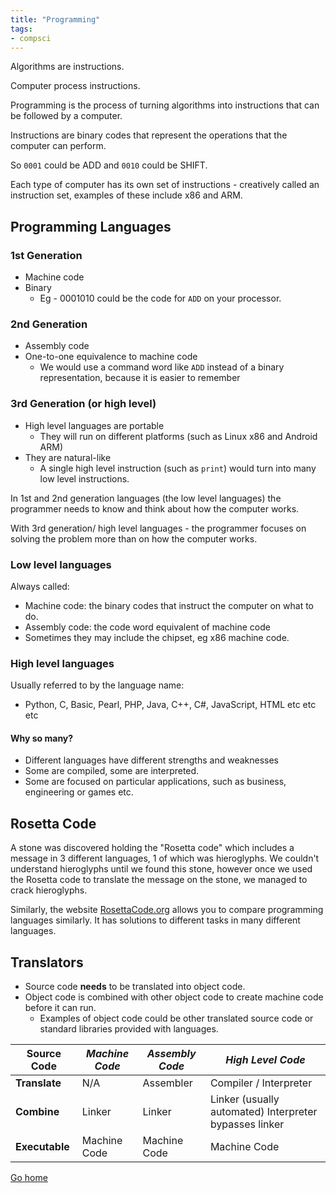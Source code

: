```yaml
---
title: "Programming"
tags:
- compsci
---
```


Algorithms are instructions.

Computer process instructions.

Programming is the process of turning algorithms into instructions that can be followed by a computer.

Instructions are binary codes that represent the operations that the computer can perform.

So `0001` could be ADD and `0010` could be SHIFT.

Each type of computer has its own set of instructions - creatively called an instruction set, examples of these include x86 and ARM.

## Programming Languages

### 1st Generation
- Machine code
- Binary
	- Eg - 0001010 could be the code for `ADD` on your processor.

### 2nd Generation
- Assembly code
- One-to-one equivalence to machine code
	- We would use a command word like `ADD` instead of a binary representation, because it is easier to remember

### 3rd Generation (or high level)
- High level languages are portable
	- They will run on different platforms (such as Linux x86 and Android ARM)
- They are natural-like
	- A single high level instruction (such as `print`) would turn into many low level instructions.

In 1st and 2nd generation languages (the low level languages) the programmer needs to know and think about how the computer works.

With 3rd generation/ high level languages - the programmer focuses on solving the problem more than on how the computer works.


### Low level languages
Always called:

- Machine code: the binary codes that instruct the computer on what to do.
- Assembly code: the code word equivalent of machine code
- Sometimes they may include the chipset, eg x86 machine code.

### High level languages
Usually referred to by the language name:
- Python, C, Basic, Pearl, PHP, Java, C++, C#, JavaScript, HTML etc etc etc

#### Why so many?
- Different languages have different strengths and weaknesses
- Some are compiled, some are interpreted.
- Some are focused on particular applications, such as business, engineering or games etc.

## Rosetta Code
A stone was discovered holding the "Rosetta code" which includes a message in 3 different languages, 1 of which was hieroglyphs. We couldn't understand hieroglyphs until we found this stone, however once we used the Rosetta code to translate the message on the stone, we managed to crack hieroglyphs.

Similarly, the website [RosettaCode.org](https://rosettacode.org/wiki/Rosetta_Code) allows you to compare programming languages similarly. It has solutions to different tasks in many different languages.


## Translators

- Source code **needs** to be translated into object code.
- Object code is combined with other object code to create machine code before it can run.
	- Examples of object code could be other translated source code or standard libraries provided with languages.

| **Source Code** | _Machine Code_ | _Assembly Code_ | _High Level Code_                                      |
| --------------- | -------------- | --------------- | ------------------------------------------------------ |
| **Translate**   | N/A            | Assembler       | Compiler / Interpreter                                 |
| **Combine**     | Linker         | Linker          | Linker (usually automated) Interpreter bypasses linker |
| **Executable**  | Machine Code   | Machine Code    | Machine Code                                           |


[Go home](/)